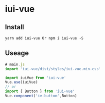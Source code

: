 # iui-vue

## Install
```
yarn add iui-vue Or npm i iui-vue -S
```
## Useage
```js
# main.js
import 'iui-vue/dist/styles/iui-vue.min.css'

import iuiVue from 'iui-vue'
Vue.use(iuiVue)
// or
import { Button } from 'iui-vue'
Vue.component('iv-button',Button)
```

